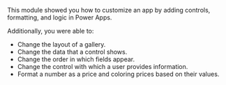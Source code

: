 ﻿This module showed you how to customize an app by adding controls, formatting, and logic in Power Apps. 

Additionally, you were able to:

- Change the layout of a gallery.
- Change the data that a control shows.
- Change the order in which fields appear.
- Change the control with which a user provides information.
- Format a number as a price and coloring prices based on their values.




